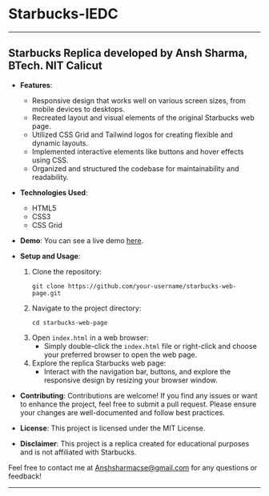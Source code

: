 # Starbucks-IEDC
---

## Starbucks Replica developed by Ansh Sharma, BTech. NIT Calicut

- **Features**:
  - Responsive design that works well on various screen sizes, from mobile devices to desktops.
  - Recreated layout and visual elements of the original Starbucks web page.
  - Utilized CSS Grid and Tailwind logos for creating flexible and dynamic layouts.
  - Implemented interactive elements like buttons and hover effects using CSS.
  - Organized and structured the codebase for maintainability and readability.

- **Technologies Used**:
  - HTML5
  - CSS3
  - CSS Grid

- **Demo**:
  You can see a live demo [here](https://starbucksanshsharma.vercel.app/).

- **Setup and Usage**:
  1. Clone the repository:
     ```
     git clone https://github.com/your-username/starbucks-web-page.git
     ```
  2. Navigate to the project directory:
     ```
     cd starbucks-web-page
     ```
  3. Open `index.html` in a web browser:
     - Simply double-click the `index.html` file or right-click and choose your preferred browser to open the web page.
  4. Explore the replica Starbucks web page:
     - Interact with the navigation bar, buttons, and explore the responsive design by resizing your browser window.

- **Contributing**:
  Contributions are welcome! If you find any issues or want to enhance the project, feel free to submit a pull request. Please ensure your changes are well-documented and follow best practices.

- **License**:
  This project is licensed under the MIT License.

- **Disclaimer**:
  This project is a replica created for educational purposes and is not affiliated with Starbucks.

Feel free to contact me at Anshsharmacse@gmail.com for any questions or feedback!

---
